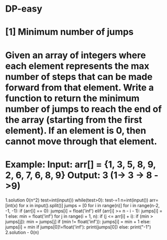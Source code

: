 # DP-easy
# [1] Minimum number of jumps
# Given an array of integers where each element represents the max number of steps that can be made forward from that element. Write a function to return the minimum number of jumps to reach the end of the array (starting from the first element). If an element is 0, then cannot move through that element.
# Example:        Input: arr[] = {1, 3, 5, 8, 9, 2, 6, 7, 6, 8, 9}          Output: 3 (1-> 3 -> 8 ->9)

1.solution 0(n^2)
test=int(input())
while(test>0):
    test-=1
    n=int(input())
    arr=[int(x) for x in input().split()]
    jumps = [0 for i in range(n)] 
    for i in range(n-2, -1, -1): 
        if (arr[i] == 0): 
            jumps[i] = float('inf') 
        elif (arr[i] >= n - i - 1): 
            jumps[i] = 1
        else:
            min = float('inf')
            for j in range(i + 1, n): 
                if (j <= arr[i] + i): 
                    if (min > jumps[j]): 
                        min = jumps[j] 
            if (min != float('inf')): 
                jumps[i] = min + 1
            else: 
                jumps[i] = min
    if jumps[0]!=float('inf'):
        print(jumps[0])
    else:
        print("-1")
  2.solution - 0(n)
